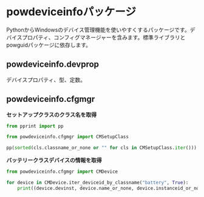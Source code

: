 # powdeviceinfoパッケージ

PythonからWindowsのデバイス管理機能を使いやすくするパッケージです。デバイスプロパティ、コンフィグマネージャーを含みます。標準ライブラリとpowguidパッケージに依存します。

## powdeviceinfo.devprop

デバイスプロパティ、型、定数。

## powdeviceinfo.cfgmgr

**セットアップクラスのクラス名を取得**

```py
from pprint import pp

from powdeviceinfo.cfgmgr import CMSetupClass

pp(sorted(cls.classname_or_none or "" for cls in CMSetupClass.iter()))
```

**バッテリークラスデバイスの情報を取得**

```py
from powdeviceinfo.cfgmgr import CMDevice

for device in CMDevice.iter_deviceid_by_classname("battery", True):
    print((device.devinst, device.name_or_none, device.instanceid_or_none))
```
